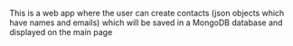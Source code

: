 This is a web app where the user can create contacts (json objects which have names and emails) which will be saved in a MongoDB database and displayed on the main page
 
